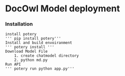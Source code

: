 # DocOwl Model deployment


### Installation
    install potery
    ''' pip install potery'''
    Install and build envoiranment
    ''' potery install '''
    Download Model File
        1. create chatmodel directory
        2. python md.py
    Run API
    ''' potery run python app.py''' 
    